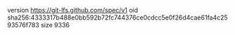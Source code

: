 version https://git-lfs.github.com/spec/v1
oid sha256:4333317b488e0bb592b72fc744376ce0cdcc5e0f26d4cae61fa4c2593576f783
size 9336
